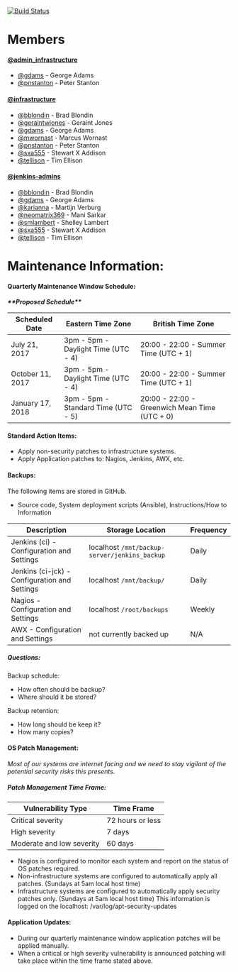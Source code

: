 [![Build Status](https://travis-ci.org/AdoptOpenJDK/openjdk-infrastructure.svg?branch=master)](https://travis-ci.org/AdoptOpenJDK/openjdk-infrastructure)
# Members

#### [@admin_infrastructure](https://github.com/orgs/AdoptOpenJDK/teams/admin_infrastructure)

- [@gdams](https://github.com/gdams) - George Adams
- [@pnstanton](https://github.com/pnstanton) - Peter Stanton

#### [@infrastructure](https://github.com/orgs/AdoptOpenJDK/teams/infrastructure)

- [@bblondin](https://github.com/bblondin) - Brad Blondin
- [@geraintwjones](https://github.com/geraintwjones) - Geraint Jones
- [@gdams](https://github.com/gdams) - George Adams
- [@mwornast](https://github.com/mwornast) - Marcus Wornast
- [@pnstanton](https://github.com/pnstanton) - Peter Stanton
- [@sxa555](https://github.com/sxa555) - Stewart X Addison
- [@tellison](https://github.com/tellison) - Tim Ellison

#### [@jenkins-admins](https://github.com/orgs/AdoptOpenJDK/teams/jenkins-admins)
- [@bblondin](https://github.com/bblondin) - Brad Blondin
- [@gdams](https://github.com/gdams) - George Adams
- [@karianna](https://github.com/karianna) - Martijn Verburg
- [@neomatrix369](https://github.com/neomatrix369) - Mani Sarkar
- [@smlambert](https://github.com/smlambert) - Shelley Lambert
- [@sxa555](https://github.com/sxa555) - Stewart X Addison
- [@tellison](https://github.com/tellison) - Tim Ellison


# Maintenance Information:

#### Quarterly Maintenance Window Schedule:

***\*\*Proposed Schedule\*\****

|  Scheduled Date | Eastern Time Zone | British Time Zone |
|---|---|--|
| July 21, 2017 | 3pm - 5pm - Daylight Time (UTC - 4) | 20:00 - 22:00 - Summer Time (UTC + 1) |
| October 11, 2017 | 3pm - 5pm - Daylight Time (UTC - 4) | 20:00 - 22:00 - Summer Time (UTC + 1) |
| January 17, 2018 | 3pm - 5pm - Standard Time (UTC - 5) | 20:00 - 22:00 - Greenwich Mean Time (UTC + 0) |


#### Standard Action Items:
- Apply non-security patches to infrastructure systems.
- Apply Application patches to: Nagios, Jenkins, AWX, etc.

#### Backups:
The following items are stored in GitHub.
- Source code, System deployment scripts (Ansible), Instructions/How to Information

|  Description | Storage Location | Frequency  |
|---|---|---|
| Jenkins (ci) - Configuration and Settings | localhost `/mnt/backup-server/jenkins_backup` | Daily |
| Jenkins (ci-jck) - Configuration and Settings | localhost `/mnt/backup/` | Daily |
| Nagios - Configuration and Settings | localhost `/root/backups` | Weekly |
| AWX - Configuration and Settings | not currently backed up | N/A |

##### Questions:
Backup schedule:
- How often should be backup?
- Where should it be stored?

Backup retention:
- How long should be keep it?
- How many copies?

#### OS Patch Management: 
*Most of our systems are internet facing and we need to stay vigilant of the potential security risks this presents.*

##### Patch Management Time Frame:
| Vulnerability Type | Time Frame|
|---|---|
| Critical severity | 72 hours or less |
| High severity | 7 days |
| Moderate and low severity | 60 days|

- Nagios is configured to monitor each system and report on the status of OS patches required.
- Non-infrastructure systems are configured to automatically apply all patches. (Sundays at 5am local host time)
- Infrastructure systems are configured to automatically apply security patches only. (Sundays at 5am local host time) This information is logged on the localhost: /var/log/apt-security-updates

#### Application Updates:
- During our quarterly maintenance window application patches will be applied manually.
- When a critical or high severity vulnerability is announced patching will take place within the time frame stated above.
